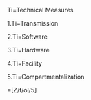 Ti=Technical Measures

1.Ti=Transmission

2.Ti=Software

3.Ti=Hardware

4.Ti=Facility

5.Ti=Compartmentalization

=[Z/f/ol/5]
